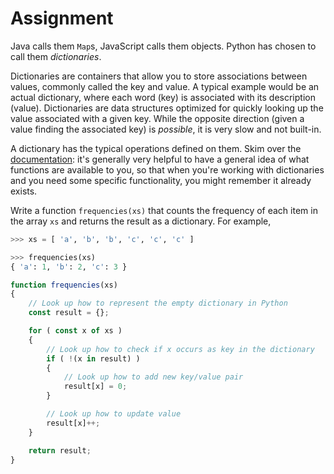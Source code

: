 # Assignment

Java calls them `Map`s, JavaScript calls them objects.
Python has chosen to call them *dictionaries*.

Dictionaries are containers that allow you to
store associations between values, commonly called the key and value.
A typical example would be an actual
dictionary, where each word (key)
is associated with its description (value).
Dictionaries are data structures optimized for
quickly looking up the value associated with a given
key. While the opposite direction (given a value finding the associated key) is *possible*,
it is very slow and not built-in.

A dictionary has the typical operations defined
on them. Skim over the [documentation](https://docs.python.org/3/tutorial/datastructures.html#dictionaries):
it's generally very helpful to have a general
idea of what functions are available to you, so
that when you're working with dictionaries and you
need some specific functionality, you might remember it
already exists.

Write a function `frequencies(xs)` that counts the frequency
of each item in the array `xs` and returns the result as a dictionary.
For example,

```python
>>> xs = [ 'a', 'b', 'b', 'c', 'c', 'c' ]

>>> frequencies(xs)
{ 'a': 1, 'b': 2, 'c': 3 }
```

```javascript
function frequencies(xs)
{
    // Look up how to represent the empty dictionary in Python
    const result = {};

    for ( const x of xs )
    {
        // Look up how to check if x occurs as key in the dictionary
        if ( !(x in result) )
        {
            // Look up how to add new key/value pair
            result[x] = 0;
        }

        // Look up how to update value
        result[x]++;
    }

    return result;
}
```
